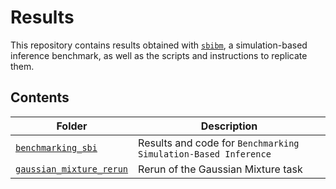 # Results

This repository contains results obtained with [`sbibm`](https://github.com/sbi-benchmark/sbibm), a simulation-based inference benchmark, as well as the scripts and instructions to replicate them.


## Contents

Folder             | Description
------------------ | -----------
[`benchmarking_sbi`](https://github.com/sbi-benchmark/results/tree/main/benchmarking_sbi) | Results and code for `Benchmarking Simulation-Based Inference`
[`gaussian_mixture_rerun`](https://github.com/sbi-benchmark/gaussian_mixture_rerun/tree/main/gaussian_mixture_rerun) | Rerun of the Gaussian Mixture task

